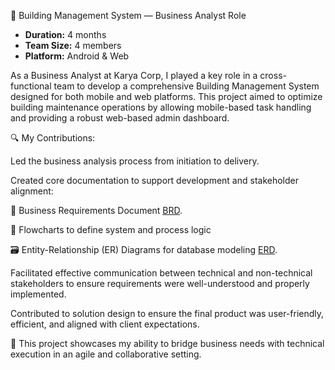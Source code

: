 🏢 Building Management System — Business Analyst Role

- **Duration:** 4 months  
- **Team Size:** 4 members  
- **Platform:** Android & Web  

As a Business Analyst at Karya Corp, I played a key role in a cross-functional team to develop a comprehensive Building Management System designed for both mobile and web platforms. This project aimed to optimize building maintenance operations by allowing mobile-based task handling and providing a robust web-based admin dashboard.

🔍 My Contributions:

Led the business analysis process from initiation to delivery.

Created core documentation to support development and stakeholder alignment:

📄 Business Requirements Document [BRD](https://docs.google.com/document/d/1SU6He6oPc9T8WFIe-ybSyTfPKwoZqSlf/edit?usp=sharing&ouid=105262209059847961337&rtpof=true&sd=true).

🔁 Flowcharts to define system and process logic

🗃️ Entity-Relationship (ER) Diagrams for database modeling [ERD](https://drive.google.com/file/d/1X-DuyDcZxfr8WccQ-XcbAXyF2OeXVPb-/view?usp=sharing).

Facilitated effective communication between technical and non-technical stakeholders to ensure requirements were well-understood and properly implemented.

Contributed to solution design to ensure the final product was user-friendly, efficient, and aligned with client expectations.

🚀 This project showcases my ability to bridge business needs with technical execution in an agile and collaborative setting.
